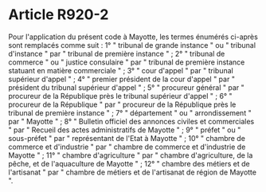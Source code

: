 # Article R920-2

Pour l'application du présent code à Mayotte, les termes énumérés ci-après sont remplacés comme suit : 1° " tribunal de grande instance " ou " tribunal d'instance " par " tribunal de première instance " ; 2° " tribunal de commerce " ou " justice consulaire " par " tribunal de première instance statuant en matière commerciale " ; 3° " cour d'appel " par " tribunal supérieur d'appel " ; 4° " premier président de la cour d'appel " par " président du tribunal supérieur d'appel " ; 5° " procureur général " par " procureur de la République près le tribunal supérieur d'appel " ; 6° " procureur de la République " par " procureur de la République près le tribunal de première instance " ; 7° " département " ou " arrondissement " par " Mayotte " ; 8° " Bulletin officiel des annonces civiles et commerciales " par " Recueil des actes administratifs de Mayotte " ; 9° " préfet " ou " sous-préfet " par " représentant de l'Etat à Mayotte " ; 10° " chambre de commerce et d'industrie " par " chambre de commerce et d'industrie de Mayotte " ; 11° " chambre d'agriculture " par " chambre d'agriculture, de la pêche, et de l'aquaculture de Mayotte " ; 12° " chambre des métiers et de l'artisanat " par "       chambre de métiers et de l'artisanat de région  de Mayotte ".